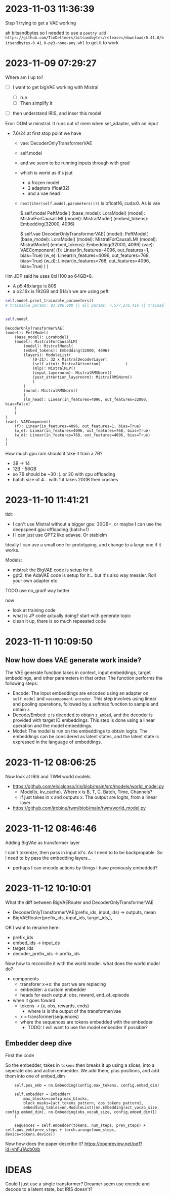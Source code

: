 # 2023-11-03 11:36:39

Step 1 trying to get a VAE working

ah bitsandbytes
so I needed to use a `poetry add https://github.com/TimDettmers/bitsandbytes/releases/download/0.41.0/bitsandbytes-0.41.0-py3-none-any.whl` to get it to work

# 2023-11-09 07:29:27

Where am I up to?

- [ ] I want to get bigVAE working with Mistral
  - [ ] run
  - [ ] Then simplify it
- [ ] then understand IRIS, and inser this model


Eror: OOM w minstral. It runs out of mem when set_adapter, with an input
- 7.6/24 at first stop point we have
  - vae: DecoderOnlyTransformerVAE
  - self.model
  - and we seem to be running inputs through with grad
  - which is werid as it's jsut
    - a frozen model
    - 2 adaptors (float32)
    - and a vae head
  - `next(iter(self.model.parameters()))` is bfloat16, cuda:0. As is vae

    $ self.model
    PeftModel(
    (base_model): LoraModel(
        (model): MistralForCausalLM(
        (model): MistralModel(
            (embed_tokens): Embedding(32000, 4096)

    $ self.vae
    DecoderOnlyTransformerVAE(
    (model): PeftModel(
        (base_model): LoraModel(
        (model): MistralForCausalLM(
            (model): MistralModel(
            (embed_tokens): Embedding(32000, 4096)
    (vae): VAEComponent(
        (f): Linear(in_features=4096, out_features=1, bias=True)
        (w_e): Linear(in_features=4096, out_features=768, bias=True)
        (w_d): Linear(in_features=768, out_features=4096, bias=True)
    )
    )



Hm JDP said he uses 8xH100 so 64GB*8. 
- A p5.48xlarge is 80$
- a o2.16x is 192GB and $14/h
we are using peft

```py
self.model.print_trainable_parameters()
# trainable params: 83,886,080 || all params: 7,577,276,416 || trainable%: 1.107074302091819


self.model
```

    DecoderOnlyTransformerVAE(
    (model): PeftModel(
        (base_model): LoraModel(
        (model): MistralForCausalLM(
            (model): MistralModel(
            (embed_tokens): Embedding(32000, 4096)
            (layers): ModuleList(
                (0-31): 32 x MistralDecoderLayer(
                (self_attn): MistralAttention(           )
                (mlp): MistralMLP()
                (input_layernorm): MistralRMSNorm()
                (post_attention_layernorm): MistralRMSNorm()
                )
            )
            (norm): MistralRMSNorm()
            )
            (lm_head): Linear(in_features=4096, out_features=32000, bias=False)
        )
        )
    )
    (vae): VAEComponent(
        (f): Linear(in_features=4096, out_features=1, bias=True)
        (w_e): Linear(in_features=4096, out_features=768, bias=True)
        (w_d): Linear(in_features=768, out_features=4096, bias=True)
    )
    )

How much gpu ram should it take it train a 7B?
- 3B -> 14
- 12B - 56GB
- so 7B should be ~30 :(. or 20 with cpu offloading
- batch size of 4... with 1 it takes 20GB then crashes

# 2023-11-10 11:41:21

tldr:
- I can't use Mistral without a bigger gpu: 30GB+, or maybe I can use the deepspeed gpu offloading (batch=1)
- I I can just use GPT2 like adavae. Or stablelm

Ideally I can use a small one for prototyping, and change to a large one if it works.


Models:
- mistral: the BigVAE code is setup for it
- gpt2: the AdaVAE code is setup for it... but it's also way messier. Roll your own adapter etc


TODO use no_grad! way better


now
- look at training code
- what is JP code actually doing? start with generate topic
- clean it up, there is so much repeeated code


# 2023-11-11 10:09:50

## Now how does VAE generate work inside?

The VAE generate function takes in context, input embeddings, target embeddings, and other parameters in that order. The function performs the following steps:
- Encode: The input embeddings are encoded using an adapter on `self.model` and `vaecomponent.encoder`. This step involves using linear and pooling operations, followed by a softmax function to sample and obtain `z`.
- Decode/Embed: `z` is decoded to obtain `z_embed`, and the decoder is provided with target ID embeddings. This step is done using a linear operation and the model embeddings.
- Model: The model is run on the embeddings to obtain logits. The embeddings can be considered as latent states, and the latent state is expressed in the language of embeddings.

# 2023-11-12 08:06:25

Now look at IRIS and TWM world models.

- https://github.com/eloialonso/iris/blob/main/src/models/world_model.py
  - Model(x, kv_cache). Where x is B, T, C. Batch, Time, Channels?
  - if just takes in x and outputs x. The output are logits, from a linear layer.
- https://github.com/jrobine/twm/blob/main/twm/world_model.py



# 2023-11-12 08:46:46

Adding BigVAe as transformer layer

I can't tokenize, then pass in input id's. As I need to to be backpropable. So I need to by pass the embedding layers...
- perhaps I can encode actions by things I have previously embedded?

# 2023-11-12 10:10:01

What the diff between BigVAERouter and DecoderOnlyTransformerVAE

- DecoderOnlyTransformerVAE(prefix_ids, input_ids) -> outputs, mean
- BigVAERouter(prefix_ids, input_ids, target_ids,), 

OK I want to rename here:
- prefix_ids 
- embed_ids -> input_ds
- target_ids
- decoder_prefix_ids -> prefix_ids

Now how to reconcille it with the world model. what does the world model do?
- components
  - transforer x->x: the part we are replacing
  - embedder: a custom embedder
  - heads for each output: obs, reward, end_of_episode
- when it goes foward
  -  tokens -> (x, obs, rewards, ends)
     -  where is is the output of the transformer/vae
  -  x = transformer(sequences)
  -  where the sequences are tokens embedded with the embedder. 
     -  TODO: I will want to use the model embedder if possible?

## Embedder deep dive

First the code

So the embedder, takes in `tokens` then breaks it up using a slices, into a seperate obs and action embedder.
We add them, plus positions, and add them into one of embed_dim

        self.pos_emb = nn.Embedding(config.max_tokens, config.embed_dim)

        self.embedder = Embedder(
            max_blocks=config.max_blocks,
            block_masks=[act_tokens_pattern, obs_tokens_pattern],
            embedding_tables=nn.ModuleList([nn.Embedding(act_vocab_size, config.embed_dim), nn.Embedding(obs_vocab_size, config.embed_dim)])
        )

        sequences = self.embedder(tokens, num_steps, prev_steps) + self.pos_emb(prev_steps + torch.arange(num_steps, device=tokens.device))


Now how does the paper describe it? https://openreview.net/pdf?id=vhFu1Acb0xb


# IDEAS

Could I just use a single transformer? Dreamer seem use encode and decode to a latent state, but IRIS doesn't?
